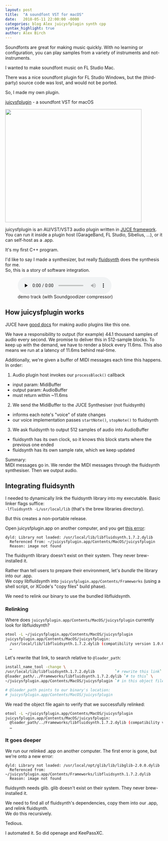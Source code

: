 ```yaml
---
layout: post
title:  "A soundfont VST for macOS"
date:   2018-05-11 22:00:00 -0000
categories: blog Alex juicysfplugin synth cpp
syntax_highlight: true
author: Alex Birch
---
```


Soundfonts are great for making music quickly. With no learning or configuration, you can play samples from a variety of instruments and not-instruments.

I wanted to make soundfont music on FL Studio Mac.

There was a nice soundfont plugin for FL Studio Windows, but the (third-party) source code was lost, and would not be ported.  

So, I made my own plugin.

[juicysfplugin](https://github.com/Birch-san/juicysfplugin) - a soundfont VST for macOS

<img width="436" height="362" src="{{ relative }}demo.png">

juicysfplugin is an AU/VST/VST3 audio plugin written in [JUCE framework](https://juce.com/).  
You can run it inside a plugin host (GarageBand, FL Studio, Sibelius, …), or it can self-host as a .app.

It's my first C++ program.

I'd like to say I made a synthesizer, but really [fluidsynth](http://www.fluidsynth.org/) does the synthesis for me.  
So, this is a story of software integration.

<figure>
  <audio controls preload="none">
    <source src="{{ relative }}TheBox_compressed_less.mp3" type="audio/mpeg">
  </audio>
  <figcaption>demo track (with Soundgoodizer compressor)</figcaption>
</figure>

## How juicysfplugin works

JUCE have [good docs](https://docs.juce.com/master/tutorial_create_projucer_basic_plugin.html) for making audio plugins like this one.

We have a responsibility to output (for example) 44.1 thousand samples of audio every second.
We promise to deliver this in 512-sample blocks. To keep up with the demand, we have to render a block every 11.6ms. This also means we run at a latency of 11.6ms behind real-time.

Additionally, we're given a buffer of MIDI messages each time this happens. In order:

1. Audio plugin host invokes our `processBlock()` callback
  - input param: MidiBuffer
  - output param: AudioBuffer
  - must return within ~11.6ms
2. We send the MidiBuffer to the JUCE Synthesiser (not fluidsynth)
  - informs each note's "voice" of state changes
  - our voice implementation passes `startNote()`, `stopNote()` to fluidsynth
3. We ask fluidsynth to output 512 samples of audio into AudioBuffer
  - fluidsynth has its own clock, so it knows this block starts where the previous one ended
  - fluidsynth has its own sample rate, which we keep updated

Summary:  
MIDI messages go in. We render the MIDI messages through the fluidsynth synthesiser. Then we output audio.

## Integrating fluidsynth

I needed to dynamically link the fluidsynth library into my executable. Basic linker flags suffice:  
`-lfluidsynth -L/usr/local/lib` (that's the brew libraries directory).

But this creates a non-portable release.

<!-- nominally 800x400 -->
<object
width="800"
height="400"
data="{{ relative }}unbundled.svg"
type="image/svg+xml"></object>

Open juicysfplugin.app on another computer, and you get [this error](https://stackoverflow.com/a/19230699/5257399):

```
dyld: Library not loaded: /usr/local/lib/libfluidsynth.1.7.2.dylib
  Referenced from: ~/juicysfplugin.app/Contents/MacOS/juicysfplugin
  Reason: image not found
```

The fluidsynth library doesn't exist on their system. They never brew-installed it.

Rather than tell users to prepare their environment, let's _bundle_ the library into our .app.  
We copy libfluidsynth into `juicysfplugin.app/Contents/Frameworks` (using a shell script, or XCode's "copy files" build phase).

We need to relink our binary to use the bundled libfluidsynth.

### Relinking

Where does `juicysfplugin.app/Contents/MacOS/juicysfplugin` currently look for libfluidsynth?

```bash
otool -L ~/juicysfplugin.app/Contents/MacOS/juicysfplugin
juicysfplugin.app/Contents/MacOS/juicysfplugin:
  /usr/local/lib/libfluidsynth.1.7.2.dylib (compatibility version 1.0.0, current version 1.7.2)
  …
```

Let's rewrite that link, to search relative to `@loader_path`:

```bash
install_name_tool -change \
/usr/local/lib/libfluidsynth.1.7.2.dylib         `# rewrite this link` \
@loader_path/../Frameworks/libfluidsynth.1.7.2.dylib `# to this` \
~/juicysfplugin.app/Contents/MacOS/juicysfplugin `# in this object file`

# @loader_path points to our binary's location:
# juicysfplugin.app/Contents/MacOS/juicysfplugin
```

<object
width="800"
height="400"
data="{{ relative }}bundled1.svg"
type="image/svg+xml"></object>

We read the object file again to verify that we successfully relinked:

```bash
otool -L ~/juicysfplugin.app/Contents/MacOS/juicysfplugin
juicysfplugin.app/Contents/MacOS/juicysfplugin:
  @loader_path/../Frameworks/libfluidsynth.1.7.2.dylib (compatibility version 1.0.0, current version 1.7.2)
  …
```

### It goes deeper

We run our relinked .app on another computer. The first error is gone, but we're onto a new error:

```
dyld: Library not loaded: /usr/local/opt/glib/lib/libglib-2.0.0.dylib
  Referenced from: ~/juicysfplugin.app/Contents/Frameworks/libfluidsynth.1.7.2.dylib
  Reason: image not found
```

fluidsynth needs glib. glib doesn't exist on their system. They never brew-installed it.

We need to find all of fluidsynth's dependencies, copy them into our .app, and relink fluidsynth.  
We do this recursively.

Tedious.

I automated it. So did openage and KeePassXC.